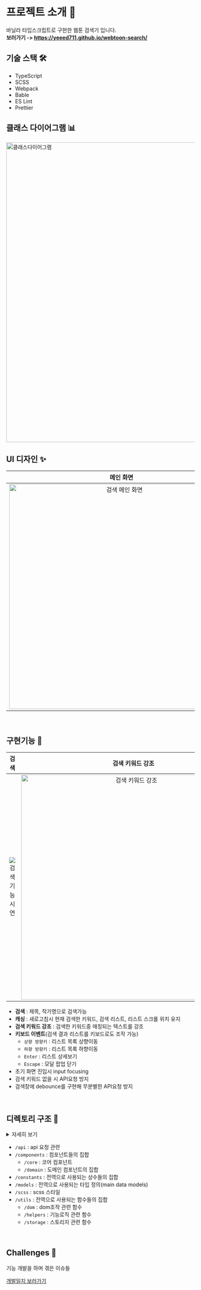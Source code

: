 # 프로젝트 소개 🙂

바닐라 타입스크립트로 구현한 웹툰 검색기 입니다.
<br>
**보러가기 -> https://yeeed711.github.io/webtoon-search/**
<br>

## 기술 스택 🛠

- TypeScript
- SCSS
- Webpack
- Bable
- ES Lint
- Prettier
  <br>

## 클래스 다이어그램 📊

<img width="800" alt="클래스다이어그램" src="https://user-images.githubusercontent.com/97894417/207247121-4d4cc632-aa98-458c-9901-65288d6fbe77.png">

<br>

## UI 디자인 ✨

|                                                                     메인 화면                                                                      |                                                                  검색 했을 때 화면                                                                   |
| :------------------------------------------------------------------------------------------------------------------------------------------------: | :--------------------------------------------------------------------------------------------------------------------------------------------------: |
| <img width="600" alt="검색 메인 화면" src="https://user-images.githubusercontent.com/97894417/206394586-e0687543-e556-4e38-b70c-79e201571514.png"> | <img width="600" alt="검색 했을때 화면" src="https://user-images.githubusercontent.com/97894417/206394582-0f707bed-3e7d-4977-a621-b8b3a7de2ee4.png"> |

<br>

## 구현기능 🦾

|                                                             검색                                                              |                                                                   검색 키워드 강조                                                                   |
| :---------------------------------------------------------------------------------------------------------------------------: | :--------------------------------------------------------------------------------------------------------------------------------------------------: |
| ![검색기능시연](https://user-images.githubusercontent.com/97894417/206393584-e4122069-ecec-46c4-b791-b5cbc331df6b.gif) | <img width="600" alt="검색 키워드 강조" src="https://user-images.githubusercontent.com/97894417/206393836-9966f661-2eba-4a35-ac4d-57b8c5074b47.png"> |

- **검색** : 제목, 작가명으로 검색가능
- **캐싱** : 새로고침시 현재 검색한 키워드, 검색 리스트, 리스트 스크롤 위치 유지
- **검색 키워드 강조** : 검색한 키워드중 매칭되는 텍스트를 강조
- **키보드 이벤트**(검색 결과 리스트를 키보드로도 조작 가능)
  - `상향 방향키` : 리스트 목록 상향이동
  - `하향 방향키` : 리스트 목록 하향이동
  - `Enter` : 리스트 상세보기
  - `Escape` : 모달 팝업 닫기
- 초기 화면 진입시 input focusing
- 검색 키워드 없을 시 API요청 방지
- 검색창에 debounce를 구현해 무분별한 API요청 방지

<br>

## 디렉토리 구조 📁

<details markdown="1">
<summary>자세히 보기</summary>

```
├── 📁 public
│   ├── favicon.ico
│   └── index.html
├── 📁 src
│   ├── App.ts
│   ├── main.ts
│   ├── custom.d.ts
│   ├── 📁 api
│   │   └── index.ts
│   ├── 📁 components
│   │   ├── 📁 core
│   │   │   ├── Component.ts
│   │   │   └── index.ts
│   │   ├── index.ts
│   │   ├── 📁 message
│   │   │   ├── 📁 ErrorMeg
│   │   │   └── index.ts
│   │   └── 📁 domain
│   │       ├── 📁 search
│   │       │   ├── 📁 SearchInput
│   │       │   ├── 📁 SearchItemInfo
│   │       │   └── 📁 SearchResult
│   │       └── index.ts
│   ├── 📁 constants
│   ├── 📁 models
│   ├── 📁 scss
│   └── 📁 utils
│       ├── 📁 dom
│       ├── 📁 helpers
│       ├── 📁 storage
│       └── index.ts
└── README.md
```

</details>

- `/api` : api 요청 관련
- `/components` : 컴포넌트들의 집합
  - `/core` : 코어 컴포넌트
  - `/domain` : 도메인 컴포넌트의 집합
- `/constants` : 전역으로 사용되는 상수들의 집합
- `/models` : 전역으로 사용되는 타입 정의(main data models)
- `/scss` : scss 스타일
- `/utils` : 전역으로 사용되는 함수들의 집합
  - `/dom` : dom조작 관련 함수
  - `/helpers` : 기능로직 관련 함수
  - `/storage` : 스토리지 관련 함수

<br>

## Challenges 🫠

기능 개발을 하며 겪은 이슈들

[개발일지 보러가기](https://robust-jaguar-b08.notion.site/294cc6369a5e45c296305059c279393f)
